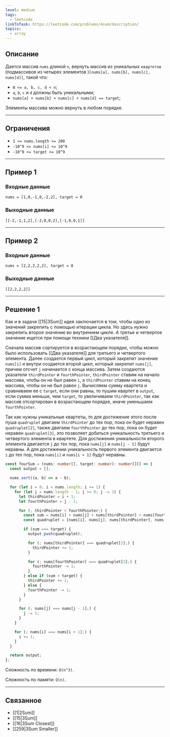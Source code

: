 ```yaml
---
level: medium
tags:
  - leetcode
linkToTask: https://leetcode.com/problems/4sum/description/
topics:
  - array
---
```

## Описание

Дается массив `nums` длиной `n`, вернуть массив из уникальных `квартетов` (подмассивов из четырех элементов )`[nums[a], nums[b], nums[c], nums[d]]`, такой что:
- `0 <= a, b, c, d < n`;
- `a`, `b`, `c` и `d` должны быть уникальными;
- `nums[a] + nums[b] + nums[c] + nums[d] == target`;

Элементы массива можно вернуть в любом порядке.

---
## Ограничения

- `1 <= nums.length <= 200`
- `-10^9 <= nums[i] <= 10^9`
- `-10^9 <= target <= 10^9`

---
## Пример 1

### Входные данные

```
nums = [1,0,-1,0,-2,2], target = 0
```
### Выходные данные

```
[[-2,-1,1,2],[-2,0,0,2],[-1,0,0,1]]
```

---
## Пример 2

### Входные данные

```
nums = [2,2,2,2,2], target = 8
```
### Выходные данные

```
[[2,2,2,2]]
```

---
## Решение 1

Как и в задаче [[15|3Sum]] идея заключается в том, чтобы одно из значений закрепить с помощью итерации цикла. Но здесь нужно закрепить второе значение во внутреннем цикле. А третье и четвертое значение ищется при помощи техники [[Два указателя]].

Сначала массив сортируется в возрастающем порядке, чтобы можно было использовать [[Два указателя]] для третьего и четвертого элемента. Далее создается первый цикл, который закрепит значение `nums[i]` и внутри создается второй цикл, который закрепит `nums[j]`, причем отсчет `j` начинается с конца массива. Затем создаются указатели `thirdPointer` и `fourthPointer`, `thirdPointer` ставим на начало массива, чтобы он не был равен `i`, а `thirdPointer` ставим на конец массива, чтобы он не был равен `j`. Вычисляем сумму квартета и сравниваем ее с `target`, если они равны, то пушим квартет в `output`, если сумма меньше, чем `target`, то увеличиваем `thirdPointer`, так как массив отсортирован в возрастающем порядке, иначе уменьшаем `fourthPointer`.

Так как нужны уникальные квартеты, то для достижение этого после пуша `quadruplet` двигаем `thirdPointer` до тех пор, пока он будет неравен `quadruplet[2]`, также двигаем `fourthPointer` до тех пор, пока он будет неравен `quadruplet[3]`, это позволяет добиться уникальность третьего и четвертого элемента в квартете. Для достижения уникальности второго элемента двигается `j` до тех пор, пока `nums[j]` и `nums[j - 1]` будут неравны. А для достижении уникальность первого элемента двигается `i` до тех пор, пока `nums[i]` и `nums[i + 1]` будут неравны.

```typescript
const fourSum = (nums: number[], target: number): number[][] => {
  const output = [];

  nums.sort((a, b) => a - b);

  for (let i = 0; i < nums.length; i += 1) {
    for (let j = nums.length - 1; j >= 0; j -= 1) {
      let thirdPointer = i + 1;
      let fourthPointer = j - 1;

      for (; thirdPointer < fourthPointer;) {
        const sum = nums[i] + nums[j] + nums[thirdPointer] + nums[fourthPointer];
        const quadruplet = [nums[i], nums[j], nums[thirdPointer], nums[fourthPointer]];

        if (sum === target) {
          output.push(quadruplet);

          for (; nums[thirdPointer] === quadruplet[2];) {
            thirdPointer += 1;
          }

          for (; nums[fourthPointer] === quadruplet[3];) {
            fourthPointer -= 1;
          }
        } else if (sum < target) {
          thirdPointer += 1;
        } else {
          fourthPointer -= 1;
        }
      }

      for (; nums[j] === nums[j - 1];) {
        j -= 1;
      }
    }

    for (; nums[i] === nums[i + 1];) {
      i += 1;
    }
  }

  return output;
};
```

Сложность по времени: `O(n^3)`.

Сложность по памяти: `O(n)`.

---
## Связанное

- [[1|2Sum]]
- [[15|3Sum]]
- [[16|3Sum Closest]]
- [[259|3Sum Smaller]]